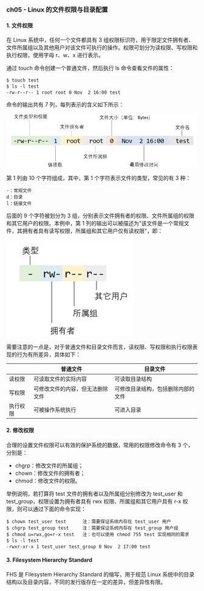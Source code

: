 ### ch05 - Linux 的文件权限与目录配置

#### 1. 文件权限

在 Linux 系统中，任何一个文件都具有 3 组权限标识符，用于限定文件拥有者、文件所属组以及其他用户对该文件可执行的操作。权限可划分为读权限、写权限和执行权限，使用字母 r、w、x 进行表示。

通过 touch 命令创建一个普通文件，然后执行 ls 命令查看文件的属性：

```shell
$ touch test
$ ls -l test
-rw-r--r-- 1 root root 0 Nov  2 16:00 test
```

命令的输出共有 7 列，每列表示的含义如下所示：

![image-20201102162110473](ch05.assets/image-20201102162110473.png)

第 1 列由 10 个字符组成，其中，第 1 个字符表示文件的类型，常见的有 3 种：

```
-：常规文件
d：目录
l：链接文件
```

后面的 9 个字符被划分为 3 组，分别表示文件拥有者的权限、文件所属组的权限和其它用户的权限。本例中，第 1 列的输出可以被描述为”该文件是一个常规文件，其拥有者具有读写权限，所属组和其它用户仅有读权限“，即：

![image-20201102165010895](ch05.assets/image-20201102165010895.png)



需要注意的一点是，对于普通文件和目录文件而言，读权限、写权限和执行权限表现的行为有所差异，具体如下：

|          | 普通文件                         | 目录文件                           |
| -------- | -------------------------------- | ---------------------------------- |
| 读权限   | 可读取文件的实际内容             | 可读取目录结构                     |
| 写权限   | 可修改文件的内容，但无法删除文件 | 可修改目录结构，包括删除内部的文件 |
| 执行权限 | 可被操作系统执行                 | 可进入目录                         |

#### 2. 修改权限

合理的设置文件权限可以有效的保护系统的数据，常用的权限修改命令有 3 个，分别是：

- chgrp：修改文件的所属组；
- chown：修改文件的拥有者；
- chmod：修改文件的权限。

举例说明，若打算将 test 文件的拥有者以及所属组分别修改为  test_user 和 test_group，权限设置为拥有者具有 rwx 权限、所属组和其它用户具有 r-x 权限，则可以通过下面的命令实现：

```shell
$ chown test_user test		注：需要保证系统内存在 test_user 用户
$ chgrp test_group test		注：需要保证系统内存在 test_group 用户组
$ chmod u=rwx,go=r-x test	注：也可以使用 chmod 755 test 实现相同的需求
$ ls -l test
-rwxr-xr-x 1 test_user test_group 0 Nov  2 17:00 test
```

#### 3. Filesystem Hierarchy Standard

FHS 是 Filesystem Hierarchy Standard 的缩写，用于规范 Linux 系统中的目录结构以及目录内容，不同的发行版存在一定的差异，但差异性有限。
